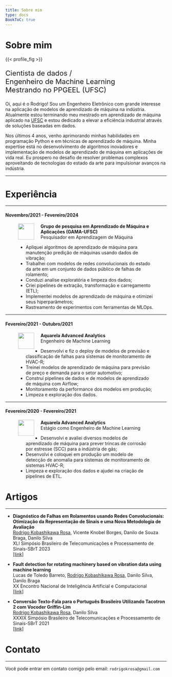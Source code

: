 ```yaml
---
title: Sobre mim
type: docs
BookToC: true
---
```


# Sobre mim

{{< profile_fig >}}

<!-- <img src="pt-br/images/foto-perfil.jpg" style="width:250px; border-radius: 50%; float: right"> -->

<p style="font-size: 22px">
    Cientista de dados /<br> 
    Engenheiro de Machine Learning<br>
    Mestrando no PPGEEL (UFSC)<br>
</p>

Oi, aqui é o Rodrigo! Sou um Engenheiro Eletrônico com grande interesse na aplicação de modelos de aprendizado de máquina na indústria. Atualmente estou terminando meu mestrado em aprendizado de máquina aplicado na [UFSC](https://ppgeel.posgrad.ufsc.br/) e estou dedicado a elevar a eficiência industrial através de soluções baseadas em dados. 

Nos últimos 4 anos, venho aprimorando minhas habilidades em programação Python e em técnicas de aprendizado de máquina. Minha expertise está no desenvolvimento de algoritmos inovadores e implementação de modelos de aprendizado de máquina em aplicações de vida real. Eu prospero no desafio de resolver problemas complexos aproveitando de tecnologias do estado da arte para impulsionar avanços na indústria.

---

# Experiência
---
#### Novembro/2021 - Fevereiro/2024

<figure>
  <img src="pt-br/images/gama.jpeg" style="float: left; margin-right: 20px; width: 50px;">
  <figcaption>
    <b>Grupo de pesquisa em Aprendizado de Máquina e Aplicações (GAMA-UFSC)</b><br>
    Pesquisador em Aprendizagem de Máquina<br>
    <ul>
        <li>Apliquei algoritmos de aprendizado de máquina para manutenção predição de máquinas usando dados de vibração;</li>
        <li>Trabalhei com modelos de redes convolucionais do estado da arte em um conjunto de dados público de falhas de rolamento;</li>
        <li>Conduzi analise exploratória e limpeza dos dados;</li>
        <li>Criei pipelines de extração, transformação e carregamento (ETL);</li>
        <li>Implementei modelos de aprendizado de máquina e otimizei seus hiperparâmetros;</li>
        <li>Rastreamento de experimentos com ferramentas de MLOps.</li>
    </ul>
  </figcaption>
</figure>

---
#### Fevereiro/2021 - Outubro/2021

<figure>
  <img src="pt-br/images/aquare_la_logo.jpeg" style="float: left; margin-right: 20px; width: 50px;">
  <figcaption>
    <b>Aquarela Advanced Analytics</b><br>
    Engenheiro de Machine Learning<br>
    <ul>
        <li>Desenvolvi e fiz o deploy de modelos de previsão e classificação de falhas para sistemas de monitoramento de HVAC-R;</li>
        <li>Treinei modelos de aprendizado de máquina para previsão de preço e demanda para o setor automotivo;</li>
        <li>Construí pipelines de dados e de modelos de aprendizado de máquina com Airflow;</li>
        <li>Monitoramento da performance dos modelos em produção;</li>
        <li>Limpeza e exploração dos dados.</li>
    </ul>
  </figcaption>
</figure>

---
#### Fevereiro/2020 - Fevereiro/2021

<figure>
  <img src="pt-br/images/aquare_la_logo.jpeg" style="float: left; margin-right: 20px; width: 50px;">
  <figcaption>
    <b>Aquarela Advanced Analytics</b><br>
    Estágio como Engenheiro de Machine Learning<br>
    <ul>
        <li>Desenvolvi e avaliei diversos modelos de aprendizado de máquina para prever trincas de corrosão por estresse (SCC) para a indústria de gás;</li>
        <li>Desenvolvi e coloquei em produção um modelo de detecção de anomalia para sistemas de monitoramento de sistemas HVAC-R;</li>
        <li>Limpeza e exploração dos dados e ajudei na criação de pipelines de ETL.</li>
    </ul>
  </figcaption>
</figure>

# Artigos
---

- **Diagnóstico de Falhas em Rolamentos usando Redes Convolucionais: Otimização da Representação de Sinais e uma Nova Metodologia de Avaliação**\
<u>Rodrigo Kobashikawa Rosa</u>, Vicente Knobel Borges, Danilo de Souza Braga, Danilo Silva\
XLI Simpósio Brasileiro de Telecomunicações e Processamento de Sinais-SBrT 2023\
[[link]](https://biblioteca.sbrt.org.br/articlefile/4443.pdf)

- **Fault detection for rotating machinery based on vibration data using machine learning**\
Lucas de Toledo Barreto, <u>Rodrigo Kobashikawa Rosa</u>, Danilo Silva, Danilo Braga\
XX Encontro Nacional de Inteligência Artificial e Computacional\
[[link]](https://sol.sbc.org.br/index.php/eniac/article/view/25706)

- **Conversão Texto-Fala para o Português Brasileiro Utilizando Tacotron 2 com Vocoder Griffin-Lim**\
<u>Rodrigo Kobashikawa Rosa</u>, Danilo Silva\
XXXIX Simpósio Brasileiro de Telecomunicações e Processamento de Sinais-SBrT 2021\
[[link]](https://biblioteca.sbrt.org.br/articlefile/2858.pdf)

# Contato
---
Você pode entrar em contato comigo pelo email: `rodrigokrosa@gmail.com`